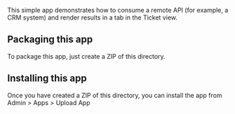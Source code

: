 This simple app demonstrates how to consume a remote API (for example, a CRM system) and render results in a tab in the Ticket view.

## Packaging this app

To package this app, just create a ZIP of this directory.

## Installing this app

Once you have created a ZIP of this directory, you can install the app from Admin > Apps > Upload App
